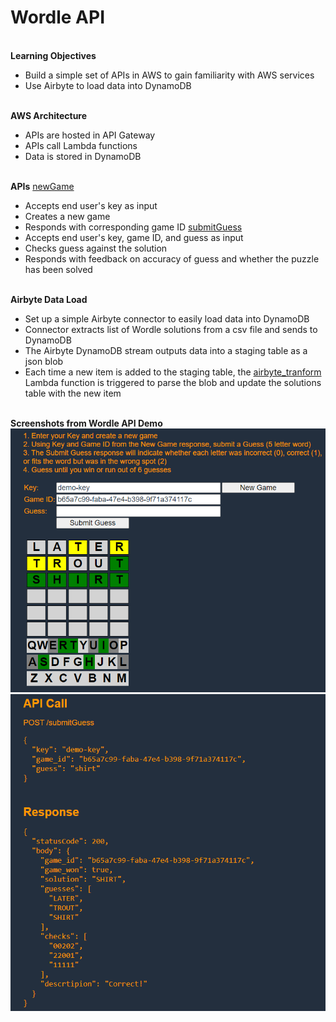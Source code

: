 # Wordle API
<br> **Learning Objectives**
- Build a simple set of APIs in AWS to gain familiarity with AWS services
- Use Airbyte to load data into DynamoDB

<br> **AWS Architecture**
- APIs are hosted in API Gateway
- APIs call Lambda functions
- Data is stored in DynamoDB

<br> **APIs**
[newGame](https://github.com/MichaelStinson/Wordle-API/blob/main/lambda/new_game_lambda_function.py)
- Accepts end user's key as input
- Creates a new game
- Responds with corresponding game ID
[submitGuess](https://github.com/MichaelStinson/Wordle-API/blob/main/lambda/submit_guess_lambda_function.py)
- Accepts end user's key, game ID, and guess as input 
- Checks guess against the solution
- Responds with feedback on accuracy of guess and whether the puzzle has been solved

<br> **Airbyte Data Load**
- Set up a simple Airbyte connector to easily load data into DynamoDB
- Connector extracts list of Wordle solutions from a csv file and sends to DynamoDB
- The Airbyte DynamoDB stream outputs data into a staging table as a json blob 
- Each time a new item is added to the staging table, the [airbyte_tranform](https://github.com/MichaelStinson/Wordle-API/blob/main/lambda/transform_airbyte_lambda_trigger.py) Lambda function is triggered to parse the blob and update the solutions table with the new item

<br> **Screenshots from Wordle API Demo**
<br>
![Screenshot](img/screenshot1.png)
![Screenshot](img/screenshot2.png)

